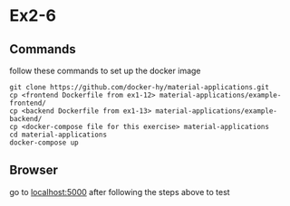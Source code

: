 # Ex2-6

## Commands
follow these commands to set up the docker image
```
git clone https://github.com/docker-hy/material-applications.git
cp <frontend Dockerfile from ex1-12> material-applications/example-frontend/
cp <backend Dockerfile from ex1-13> material-applications/example-backend/
cp <docker-compose file for this exercise> material-applications
cd material-applications
docker-compose up
```

## Browser
go to [localhost:5000](http://localhost:5000/) after following the steps above to test